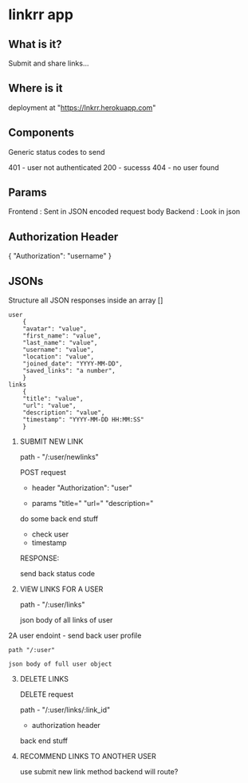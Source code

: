 # linkrr app

## What is it?

Submit and share links...

## Where is it

deployment at "https://lnkrr.herokuapp.com"

## Components

Generic status codes to send

401 - user not authenticated
200 - sucesss
404 - no user found

## Params

Frontend : Sent in JSON encoded request body
Backend : Look in json

## Authorization Header

{ "Authorization": "username" }

## JSONs

Structure all JSON responses inside an array []

    user
        {
        "avatar": "value",
        "first_name": "value",
        "last_name": "value",
        "username": "value",
        "location": "value",
        "joined_date": "YYYY-MM-DD",
        "saved_links": "a number",
        }
    links
        {
        "title": "value",
        "url": "value",
        "description": "value",
        "timestamp": "YYYY-MM-DD HH:MM:SS"
        }

1. SUBMIT NEW LINK

    path - "/:user/newlinks"

    POST request
    - header "Authorization": "user"

    - params "title=" "url=" "description="

    do some back end stuff
    - check user
    - timestamp

    RESPONSE:

    send back status code

2. VIEW LINKS FOR A USER

   path - "/:user/links"

    json body of all links of user

2A user endoint - send back user profile

    path "/:user"

    json body of full user object

3. DELETE LINKS

   DELETE request

   path - "/:user/links/:link_id"

   - authorization header

    back end stuff

4. RECOMMEND LINKS TO ANOTHER USER

   use submit new link method backend will route?
